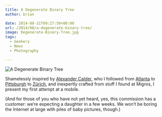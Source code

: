 ```yaml
---
title: A Degenerate Binary Tree
author: brian

date: 2014-08-31T09:27:50+00:00
url: /2014/08/a-degenerate-binary-tree/
image: Degenerate-Binary-Tree.jpg
tags:
  - Geekery
  - News
  - Photography

---
```

![A Degenerate Binary Tree](/img/Degenerate-Binary-Tree.jpg)

Shamelessly inspired by [Alexander Calder][2], who I followed from [Atlanta][3] to [Pittsburgh][4] to [Zürich][5], and inexpertly crafted from stuff I found at Migros, I present my first attempt at a mobile.

(And for those of you who have not yet heard, yes, this commission has a customer: we&#8217;re expecting a daughter in a few weeks. We won&#8217;t be boring the Internet at large with piles of baby pictures, though.)

 [2]: http://en.wikipedia.org/wiki/Alexander_Calder
 [3]: https://www.flickr.com/photos/wallyg/8974194521/
 [4]: https://www.flickr.com/photos/elston/38241312/
 [5]: http://www.schoenewiese.com/index.php?showimage=1003